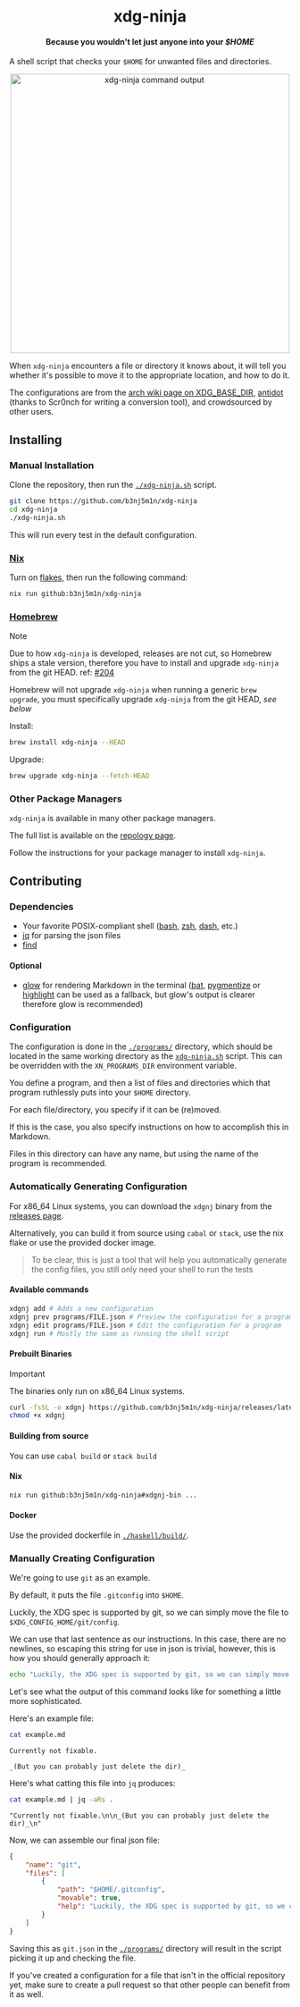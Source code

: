 <!-- markdownlint-disable MD041 -->
<!-- markdownlint-configure-file { "no-inline-html": { "allowed_elements": [div, h1, h4, p, i, img] } } -->

<div align="center">
  <h1>xdg-ninja</h1>
  <h4>
    Because you wouldn't let just anyone into your <i>$HOME</i>
  </h4>
</div>

A shell script that checks your `$HOME` for unwanted files and directories.

<p align="center">
  <img src="https://s11.gifyu.com/images/68747470733a2f2f73382e67696679752e636f6d2f696d616765732f5065656b2d323032322d30352d31332d31362d30372e676966.gif" width="500" alt="xdg-ninja command output" />
</p>

When `xdg-ninja` encounters a file or directory it knows about, it will tell you whether it's possible to move it to the appropriate location, and how to do it.

The configurations are from the [arch wiki page on XDG_BASE_DIR](https://wiki.archlinux.org/title/XDG_Base_Directory), [antidot](https://github.com/doron-cohen/antidot) (thanks to Scr0nch for writing a conversion tool), and crowdsourced by other users.

## Installing

### Manual Installation

Clone the repository, then run the [`./xdg-ninja.sh`](./xdg-ninja.sh) script.

```sh
git clone https://github.com/b3nj5m1n/xdg-ninja
cd xdg-ninja
./xdg-ninja.sh
```

This will run every test in the default configuration.

### [Nix](https://nixos.org)

Turn on [flakes](https://nixos.wiki/wiki/Flakes), then run the following command:

```sh
nix run github:b3nj5m1n/xdg-ninja
```

### [Homebrew](https://brew.sh)

> [!NOTE]
> Due to how `xdg-ninja` is developed, releases are not cut, so Homebrew ships a stale version, therefore you have to install and upgrade `xdg-ninja` from the git HEAD. ref: [#204](https://github.com/b3nj5m1n/xdg-ninja/issues/204)
>
> Homebrew will not upgrade `xdg-ninja` when running a generic `brew upgrade`, you must specifically upgrade `xdg-ninja` from the git HEAD, _see below_

Install:

```sh
brew install xdg-ninja --HEAD
```

Upgrade:

```sh
brew upgrade xdg-ninja --fetch-HEAD
```

### Other Package Managers

`xdg-ninja` is available in many other package managers.

The full list is available on the [repology page](https://repology.org/project/xdg-ninja/versions).

Follow the instructions for your package manager to install `xdg-ninja`.

## Contributing

### Dependencies

- Your favorite POSIX-compliant shell ([bash](https://repology.org/project/bash/packages), [zsh](https://repology.org/project/zsh/packages), [dash](https://repology.org/project/dash-shell/packages), etc.)
- [jq](https://repology.org/project/jq/packages) for parsing the json files
- [find](https://repology.org/project/findutils/versions)

#### Optional

- [glow](https://repology.org/project/glow/packages) for rendering Markdown in the terminal ([bat](https://repology.org/project/bat-cat/packages), [pygmentize](https://repology.org/project/pygments/versions) or [highlight](https://repology.org/project/highlight/packages) can be used as a fallback, but glow's output is clearer therefore glow is recommended)

### Configuration

The configuration is done in the [`./programs/`](./programs/) directory, which should be located in the same working directory as the [`xdg-ninja.sh`](./xdg-ninja.sh) script. This can be overridden with the `XN_PROGRAMS_DIR` environment variable.

You define a program, and then a list of files and directories which that program ruthlessly puts into your `$HOME` directory.

For each file/directory, you specify if it can be (re)moved.

If this is the case, you also specify instructions on how to accomplish this in Markdown.

Files in this directory can have any name, but using the name of the program is recommended.

### Automatically Generating Configuration

For x86_64 Linux systems, you can download the `xdgnj` binary from the [releases page](https://github.com/b3nj5m1n/xdg-ninja/releases).

Alternatively, you can build it from source using `cabal` or `stack`, use the nix flake or use the provided docker image.

> To be clear, this is just a tool that will help you automatically generate the config files, you still only need your shell to run the tests

#### Available commands

```sh
xdgnj add # Adds a new configuration
xdgnj prev programs/FILE.json # Preview the configuration for a program
xdgnj edit programs/FILE.json # Edit the configuration for a program
xdgnj run # Mostly the same as running the shell script
```

#### Prebuilt Binaries

> [!IMPORTANT]
> The binaries only run on x86_64 Linux systems.

```sh
curl -fsSL -o xdgnj https://github.com/b3nj5m1n/xdg-ninja/releases/latest/download/xdgnj
chmod +x xdgnj
```

#### Building from source

You can use `cabal build` or `stack build`

#### Nix

```sh
nix run github:b3nj5m1n/xdg-ninja#xdgnj-bin ...
```

#### Docker

Use the provided dockerfile in [`./haskell/build/`](./haskell/build/).

### Manually Creating Configuration

We're going to use `git` as an example.

By default, it puts the file `.gitconfig` into `$HOME`.

Luckily, the XDG spec is supported by git, so we can simply move the file to `$XDG_CONFIG_HOME/git/config`.

We can use that last sentence as our instructions. In this case, there are no newlines, so escaping this string for use in json is trivial, however, this is how you should generally approach it:

```sh
echo "Luckily, the XDG spec is supported by git, so we can simply move the file to _$XDG_CONFIG_HOME/git/config_." | jq -aRs .
```

Let's see what the output of this command looks like for something a little more sophisticated.

Here's an example file:

```sh
cat example.md
```

```text
Currently not fixable.

_(But you can probably just delete the dir)_
```

Here's what catting this file into `jq` produces:

```sh
cat example.md | jq -aRs .
```

```text
"Currently not fixable.\n\n_(But you can probably just delete the dir)_\n"
```

Now, we can assemble our final json file:

```json
{
    "name": "git",
    "files": [
        {
            "path": "$HOME/.gitconfig",
            "movable": true,
            "help": "Luckily, the XDG spec is supported by git, so we can simply move the file to _$XDG_CONFIG_HOME/git/config_.\n"
        }
    ]
}
```

Saving this as `git.json` in the [`./programs/`](./programs/) directory will result in the script picking it up and checking the file.

If you've created a configuration for a file that isn't in the official repository yet, make sure to create a pull request so that other people can benefit from it as well.
